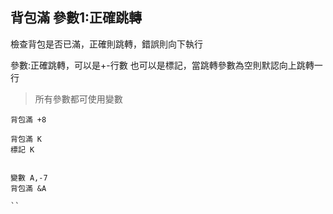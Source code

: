 ## 背包滿 參數1:正確跳轉
檢查背包是否已滿，正確則跳轉，錯誤則向下執行

參數:正確跳轉，可以是+-行數 也可以是標記，當跳轉參數為空則默認向上跳轉一行

> 所有參數都可使用變數

```
背包滿 +8

背包滿 K
標記 K


變數 A,-7
背包滿 &A

``